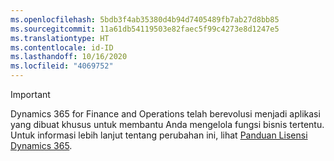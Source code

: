```yaml
---
ms.openlocfilehash: 5bdb3f4ab35380d4b94d7405489fb7ab27d8bb85
ms.sourcegitcommit: 11a61db54119503e82faec5f99c4273e8d1247e5
ms.translationtype: HT
ms.contentlocale: id-ID
ms.lasthandoff: 10/16/2020
ms.locfileid: "4069752"
---
```

> [!IMPORTANT]
> Dynamics 365 for Finance and Operations telah berevolusi menjadi aplikasi yang dibuat khusus untuk membantu Anda mengelola fungsi bisnis tertentu. Untuk informasi lebih lanjut tentang perubahan ini, lihat [Panduan Lisensi Dynamics 365](https://mbs.microsoft.com/Files/public/365/Dynamics365LicensingGuide.pdf).
 
